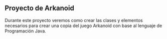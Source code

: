 Proyecto de Arkanoid
--
Durante este proyecto veremos como crear las clases y elementos necesarios para
crear una copia del juego Arkanoid con base al lenguaje de Programación Java.
